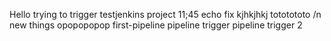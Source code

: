 Hello
trying to trigger testjenkins project
11;45
echo fix
kjhkjhkj
tototototo
 /n
 new things
opopopopop
first-pipeline
pipeline
trigger pipeline 
trigger 2
